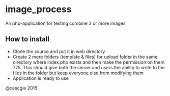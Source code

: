 # image_process

An php-application for testing combine 2 or more images

How to install
--------------
<ul>
  <li>Clone the source and put it in web directory</li>
  <li>Create 2 more folders (template & files) for upload folder in the same directory where index.php exists and then make the permission on them 775.
  This should give both the server and users the ability to write to the files in the folder but keep everyone else from modifying them</li>
  <li>Application is ready to use</li>
</ul>

@cescgie 2015
